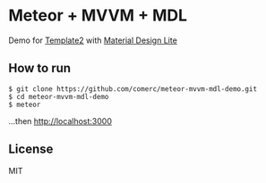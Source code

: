 # Meteor + MVVM + MDL

Demo for [Template2](https://github.com/comerc/meteor-template2) with [Material Design Lite](https://getmdl.io/)

## How to run

```
$ git clone https://github.com/comerc/meteor-mvvm-mdl-demo.git
$ cd meteor-mvvm-mdl-demo
$ meteor
```

...then [http://localhost:3000](http://localhost:3000)

## License

MIT

